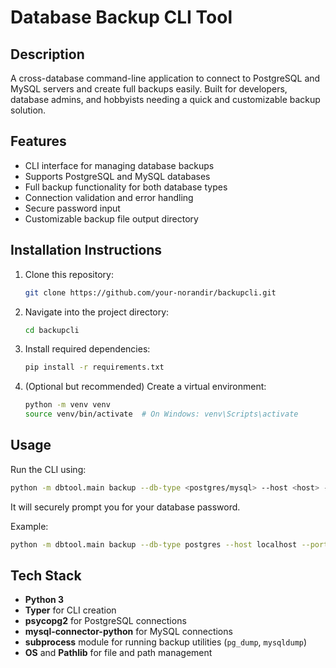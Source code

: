 # Database Backup CLI Tool

## Description

A cross-database command-line application to connect to PostgreSQL and MySQL servers and create full backups easily. Built for developers, database admins, and hobbyists needing a quick and customizable backup solution.

## Features

- CLI interface for managing database backups
- Supports PostgreSQL and MySQL databases
- Full backup functionality for both database types
- Connection validation and error handling
- Secure password input
- Customizable backup file output directory

## Installation Instructions

1. Clone this repository:

   ```bash
   git clone https://github.com/your-norandir/backupcli.git
   ```

2. Navigate into the project directory:

   ```bash
   cd backupcli
   ```

3. Install required dependencies:

   ```bash
   pip install -r requirements.txt
   ```

4. (Optional but recommended) Create a virtual environment:

   ```bash
   python -m venv venv
   source venv/bin/activate  # On Windows: venv\Scripts\activate
   ```

## Usage

Run the CLI using:

```bash
python -m dbtool.main backup --db-type <postgres/mysql> --host <host> --port <port> --username <username> --dbname <dbname> --output <path>
```

It will securely prompt you for your database password.

Example:

```bash
python -m dbtool.main backup --db-type postgres --host localhost --port 5432 --username admin --dbname testdb
```

## Tech Stack

- **Python 3**
- **Typer** for CLI creation
- **psycopg2** for PostgreSQL connections
- **mysql-connector-python** for MySQL connections
- **subprocess** module for running backup utilities (`pg_dump`, `mysqldump`)
- **OS** and **Pathlib** for file and path management


